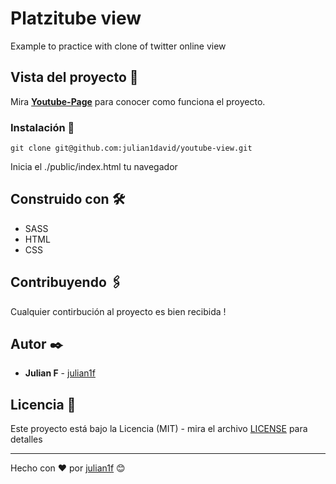 # Platzitube view
Example to practice with clone of twitter online view


## Vista del proyecto 🚀

Mira **[Youtube-Page](https://julian1david.github.io/youtube-view/)** para conocer como funciona el proyecto.


### Instalación 🔧

```
git clone git@github.com:julian1david/youtube-view.git
```

Inicia el ./public/index.html  tu navegador


## Construido con 🛠️

* SASS
* HTML
* CSS

## Contribuyendo 🖇️

Cualquier contirbución al proyecto es bien recibida ! 

## Autor ✒️

* **Julian F**  - [julian1f](https://github.com/julianf-dev)


## Licencia 📄

Este proyecto está bajo la Licencia (MIT) - mira el archivo [LICENSE](LICENSE) para detalles

---
Hecho con ❤️ por [julian1f](https://github.com/julianf-dev) 😊